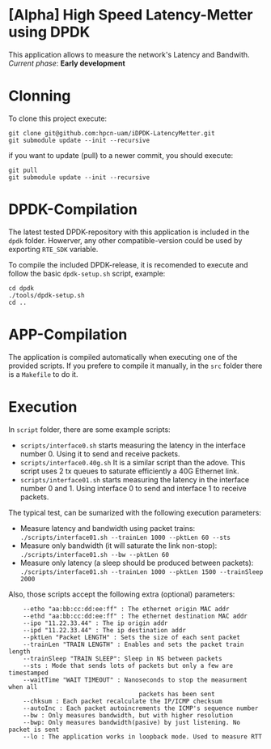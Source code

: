 [Alpha] High Speed Latency-Metter using DPDK 
=================

This application allows to measure the network's Latency and Bandwith.
*Current phase*: **Early development**

Clonning
=================
To clone this project execute:

````
git clone git@github.com:hpcn-uam/iDPDK-LatencyMetter.git
git submodule update --init --recursive
````

if you want to update (pull) to a newer commit, you should execute:

````
git pull
git submodule update --init --recursive
````

DPDK-Compilation
=================
The latest tested DPDK-repository with this application is included in the `dpdk` folder.
Howerver, any other compatible-version could be used by exporting `RTE_SDK` variable.

To compile the included DPDK-release, it is recomended to execute and follow the basic `dpdk-setup.sh` script, example:

````
cd dpdk
./tools/dpdk-setup.sh
cd ..
````

APP-Compilation
=================
The application is compiled automatically when executing one of the provided scripts.
If you prefere to compile it manually, in the `src` folder there is a `Makefile` to do it.

Execution
=================
In `script` folder, there are some example scripts:

- `scripts/interface0.sh` starts measuring the latency in the interface number 0. Using it to send and receive packets.
- `scripts/interface0.40g.sh` It is a similar script than the adove. This script uses 2 tx queues to saturate efficiently a 40G Ethernet link.
- `scripts/interface01.sh` starts measuring the latency in the interface number 0 and 1. Using interface 0 to send and interface 1 to receive packets.

The typical test, can be sumarized with the following execution parameters:

- Measure latency and bandwidth using packet trains: `./scripts/interface01.sh --trainLen 1000 --pktLen 60 --sts`
- Measure only bandwidth (it will saturate the link non-stop): `./scripts/interface01.sh --bw --pktLen 60`
- Measure only latency (a sleep should be produced between packets): `./scripts/interface01.sh --trainLen 1000 --pktLen 1500 --trainSleep 2000`

Also, those scripts accept the following extra (optional) parameters:

````
    --etho "aa:bb:cc:dd:ee:ff" : The ethernet origin MAC addr                
    --ethd "aa:bb:cc:dd:ee:ff" : The ethernet destination MAC addr           
    --ipo "11.22.33.44" : The ip origin addr                                 
    --ipd "11.22.33.44" : The ip destination addr                            
    --pktLen "Packet LENGTH" : Sets the size of each sent packet             
    --trainLen "TRAIN LENGTH" : Enables and sets the packet train length     
    --trainSleep "TRAIN SLEEP": Sleep in NS between packets                  
    --sts : Mode that sends lots of packets but only a few are timestamped     
    --waitTime "WAIT TIMEOUT" : Nanoseconds to stop the measurment when all  
                                    packets has been sent                      
    --chksum : Each packet recalculate the IP/ICMP checksum                    
    --autoInc : Each packet autoincrements the ICMP's sequence number          
    --bw : Only measures bandwidth, but with higher resolution                 
    --bwp: Only measures bandwidth(pasive) by just listening. No packet is sent
    --lo : The application works in loopback mode. Used to measure RTT        
````
